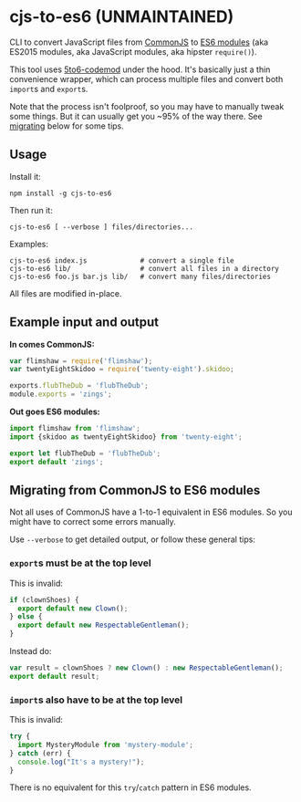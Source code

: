 cjs-to-es6 (UNMAINTAINED)
======

CLI to convert JavaScript files from [CommonJS](http://www.commonjs.org/) to [ES6 modules](http://exploringjs.com/es6/ch_modules.html) (aka ES2015 modules, aka JavaScript modules, aka hipster `require()`). 

This tool uses [5to6-codemod](https://github.com/5to6/5to6-codemod) under the hood. It's basically just a thin convenience wrapper, which can process multiple files and convert both `import`s and `export`s.

Note that the process isn't foolproof, so you may have to manually tweak some things. But it can usually get you ~95% of the way there. See [migrating](#migrating-from-commonjs-to-es6-modules) below for some tips.

Usage
---

Install it:

```
npm install -g cjs-to-es6
```

Then run it:

```
cjs-to-es6 [ --verbose ] files/directories...
```

Examples:

```
cjs-to-es6 index.js             # convert a single file
cjs-to-es6 lib/                 # convert all files in a directory
cjs-to-es6 foo.js bar.js lib/   # convert many files/directories
```

All files are modified in-place.

Example input and output
--------

**In comes CommonJS:**

```js
var flimshaw = require('flimshaw');
var twentyEightSkidoo = require('twenty-eight').skidoo;

exports.flubTheDub = 'flubTheDub';
module.exports = 'zings';
```

**Out goes ES6 modules:**

```js
import flimshaw from 'flimshaw';
import {skidoo as twentyEightSkidoo} from 'twenty-eight';

export let flubTheDub = 'flubTheDub';
export default 'zings';
```

Migrating from CommonJS to ES6 modules
--------

Not all uses of CommonJS have a 1-to-1 equivalent in ES6 modules.
So you might have to correct some errors manually.

Use `--verbose` to get detailed output, or follow these general tips:

### `export`s must be at the top level

This is invalid:

```js
if (clownShoes) {
  export default new Clown();
} else {
  export default new RespectableGentleman();
}
```

Instead do:

```js
var result = clownShoes ? new Clown() : new RespectableGentleman();
export default result;
```

### `import`s also have to be at the top level

This is invalid:

```js
try {
  import MysteryModule from 'mystery-module';
} catch (err) {
  console.log("It's a mystery!");
}
```

There is no equivalent for this `try`/`catch` pattern in ES6 modules.
